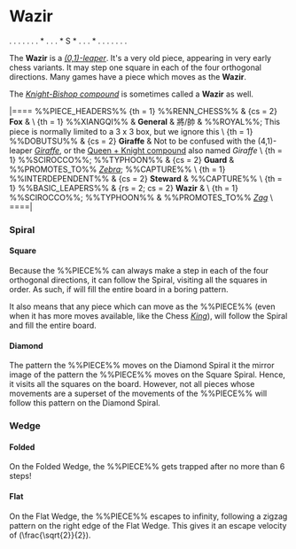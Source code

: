 # Wazir

<div class = "movement">
. . . . .
. . * . .
. * S * .
. . * . .
. . . . .
</div>

The **Wazir** is a [*(0,1)-leaper*](leapers.html#basic_leapers).
It's a very old piece, appearing
in very early chess variants. It may step one square in each of the
four orthogonal directions. Many games have a piece which moves as
the **Wazir**.

The [*Knight-Bishop compound*](archbishop.html) is sometimes called a
**Wazir** as well.

|====
%%PIECE_HEADERS%%
  {th = 1}  %%RENN_CHESS%%
& {cs = 2}  **Fox**
&           \\
  {th = 1}  %%XIANGQI%%
&           **General**  & &#x5C07;/&#x5E25;
&           %%ROYAL%%; This piece is normally limited to a 3 x 3 box,
            but we ignore this \\
  {th = 1}  %%DOBUTSU%%
& {cs = 2}  **Giraffe**
&           Not to be confused with the (4,1)-leaper [*Giraffe*](giraffe.html),
            or the [Queen + Knight compound](amazon.html?piece=giraffe) also
            named *Giraffe* \\
  {th = 1}  %%SCIROCCO%%; %%TYPHOON%%
& {cs = 2}  **Guard**
&           %%PROMOTES_TO%% [*Zebra*](zebra.html); %%CAPTURE%% \\
  {th = 1}  %%INTERDEPENDENT%%
& {cs = 2}  **Steward**
&           %%CAPTURE%% \\
  {th = 1}  %%BASIC_LEAPERS%%
& {rs = 2; cs = 2}
            **Wazir**
&           \\
  {th = 1}  %%SCIROCCO%%; %%TYPHOON%%
&           %%PROMOTES_TO%% [*Zag*](modern_elephant.html?piece=zag) \\
====|

### Spiral

#### Square

Because the %%PIECE%% can always make a step in each of the four orthogonal
directions, it can follow the Spiral, visiting all the squares in order.
As such, if will fill the entire board in a boring pattern.

It also means that any piece which can move as the %%PIECE%% (even when
it has more moves available, like the Chess [*King*](king.html)), will
follow the Spiral and fill the entire board.

#### Diamond

The pattern the %%PIECE%% moves on the Diamond Spiral it the mirror
image of the pattern the %%PIECE%% moves on the Square Spiral. Hence,
it visits all the squares on the board. However, not all pieces whose
movements are a superset of the movements of the %%PIECE%% will 
follow this pattern on the Diamond Spiral.

### Wedge

#### Folded

On the Folded Wedge, the %%PIECE%% gets trapped after no more than 6 steps!

#### Flat

On the Flat Wedge, the %%PIECE%% escapes to infinity, following a zigzag
pattern on the right edge of the Flat Wedge. This gives it an 
escape velocity of \(\frac{\sqrt{2}}{2}\).
